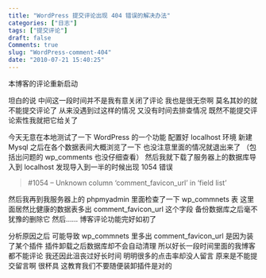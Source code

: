 ```yaml
---
title: "WordPress 提交评论出现 404 错误的解决办法"
categories: ["日志"]
tags: ["提交评论"]
draft: false
Comments: true
slug: "WordPress-comment-404"
date: "2010-07-21 15:40:25"
---
```


本博客的评论重新启动

坦白的说
中间这一段时间并不是我有意关闭了评论
我也是很无奈啊
莫名其妙的就不能提交评论了
从来没遇到过这样的情况
又没有时间去排查情况
既然不能提交评论索性我就把它给关了

今天无意在本地测试了一下 WordPress 的一个功能
配置好 localhost 环境
新建 Mysql 之后在各个数据表间大概浏览了一下
也没注意里面的情况就退出来了
（包括出问题的 wp_comments 也没仔细查看）
然后我就下载了服务器上的数据库导入到 localhost
发现导入到一半的时候出现 1054 错误
<blockquote>#1054 – Unknown column ‘comment_favicon_url’ in ‘field list’
</blockquote>
然后我再到我服务器上的 phpmyadmin 里面检查了一下 wp_commnets 表
这里面居然比健康的数据表多出 comment_favicon_url 这个字段
备份数据库之后毫不犹豫的删除它
然后……
博客评论功能完好如初了

分析原因之后
可能导致 wp_commnets 里多出 comment_favicon_url 是因为装了某个插件
插件卸载之后数据库却不会自动清理
所以好长一段时间里面的我博客都不能评论
我还因此沮丧过好长时间
明明很多的点击率却没人留言
原来是不能提交留言啊
很杯具
这教育我们不要随便装卸插件是对的

